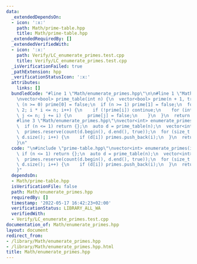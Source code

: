 ```yaml
---
data:
  _extendedDependsOn:
  - icon: ':x:'
    path: Math/prime-table.hpp
    title: Math/prime-table.hpp
  _extendedRequiredBy: []
  _extendedVerifiedWith:
  - icon: ':x:'
    path: Verify/LC_enumerate_primes.test.cpp
    title: Verify/LC_enumerate_primes.test.cpp
  _isVerificationFailed: true
  _pathExtension: hpp
  _verificationStatusIcon: ':x:'
  attributes:
    links: []
  bundledCode: "#line 1 \"Math/enumerate_primes.hpp\"\n\n#line 1 \"Math/prime-table.hpp\"\
    \nvector<bool> prime_table(int n) {\n  vector<bool> prime(n + 1, true);\n  if\
    \ (n >= 0) prime[0] = false;\n  if (n >= 1) prime[1] = false;\n  for (int i =\
    \ 2; i * i <= n; i++) {\n    if (!prime[i]) continue;\n    for (int j = i * i;\
    \ j <= n; j += i) {\n      prime[j] = false;\n    }\n  }\n  return prime;\n}\n\
    #line 3 \"Math/enumerate_primes.hpp\"\nvector<int> enumerate_primes(int n) {\n\
    \  if (n <= 1) return {};\n  auto d = prime_table(n);\n  vector<int> primes;\n\
    \  primes.reserve(count(d.begin(), d.end(), true));\n  for (size_t i = 0; i <\
    \ d.size(); i++) {\n    if (d[i]) primes.push_back(i);\n  }\n  return primes;\n\
    }\n"
  code: "\n#include \"prime-table.hpp\"\nvector<int> enumerate_primes(int n) {\n \
    \ if (n <= 1) return {};\n  auto d = prime_table(n);\n  vector<int> primes;\n\
    \  primes.reserve(count(d.begin(), d.end(), true));\n  for (size_t i = 0; i <\
    \ d.size(); i++) {\n    if (d[i]) primes.push_back(i);\n  }\n  return primes;\n\
    }"
  dependsOn:
  - Math/prime-table.hpp
  isVerificationFile: false
  path: Math/enumerate_primes.hpp
  requiredBy: []
  timestamp: '2022-05-17 16:42:23+02:00'
  verificationStatus: LIBRARY_ALL_WA
  verifiedWith:
  - Verify/LC_enumerate_primes.test.cpp
documentation_of: Math/enumerate_primes.hpp
layout: document
redirect_from:
- /library/Math/enumerate_primes.hpp
- /library/Math/enumerate_primes.hpp.html
title: Math/enumerate_primes.hpp
---
```

